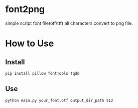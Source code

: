 # font2png

simple script font file(otf/ttf) all characters convert to png file.

# How to Use

## Install

```
pip install pillow fontTools tqdm
```

## Use

```
python main.py your_font.otf output_dir_path 512
```
